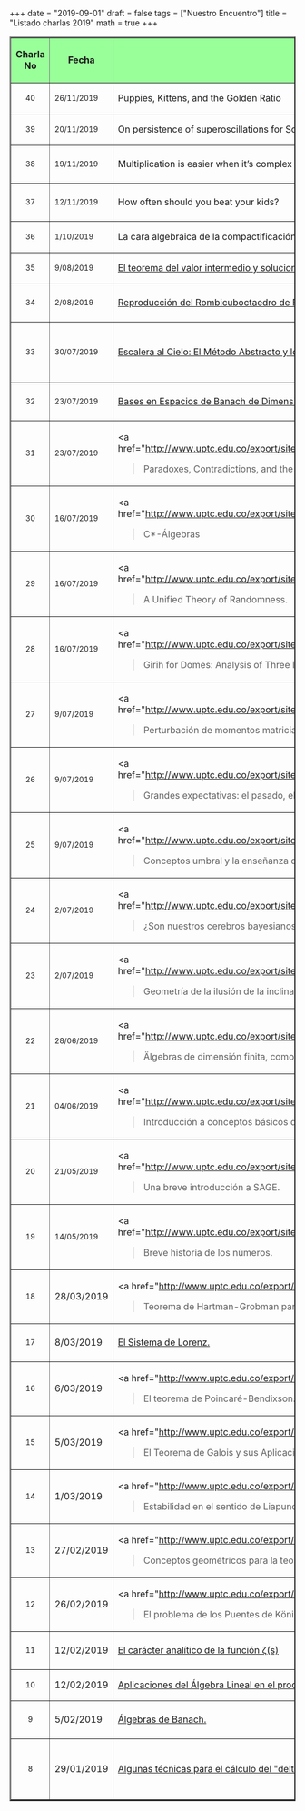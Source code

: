 +++
date      = "2019-09-01"
draft     = false
tags      = ["Nuestro Encuentro"]
title     = "Listado charlas 2019"
math      = true
+++

<table  cellspacing="1" cellpadding="1" width="501" summary="" border="2">
<tr>
<td bgcolor="#99FF99"><p align="center"><strong>Charla No</strong></p></td>
<td bgcolor="#99FF99"><p align="center"><strong>Fecha</strong></p></td>
<td bgcolor="#99FF99"><p align="center"><strong>Conferencia</strong></p></td>
<td bgcolor="#99FF99"><p align="center"><strong>Conferencista</strong></p></td>
</tr>


<tr>
<td><p align="center"><font size="2">40</td>
<td><p align="left"><font size="2">26/11/2019</td>
<td>Puppies, Kittens, and the Golden Ratio</td>
<td>Karol S. Herrera Cano</td>
</tr>


<tr>
<td><p align="center"><font size="2">39</td>
<td><p align="left"><font size="2">20/11/2019</td>
<td>On persistence of superoscillations for Schrödinger equation with time-dependent quadratic Hamiltonians</td>
  <td><a href="">Jorge E Vielma Barrios</a> </td>
</tr>


<tr>
<td><p align="center"><font size="2">38</td>
<td><p align="left"><font size="2">19/11/2019</td>
<td>Multiplication is easier when it’s complex</td>
  <td>Pedro J. Albarracín Vargas</td>
</tr>


<tr>
<td><p align="center"><font size="2">37</td>
<td><p align="left"><font size="2">12/11/2019</td>
<td>How often should you beat your kids?</td>
  <td>Mónica L. Pineda Becerra</td>
</tr>

<tr>
<td><p align="center"><font size="2">36</td>
<td><p align="left"><font size="2">1/10/2019</td>
<td>La cara algebraica de la compactificación por un punto de Alexandroff</td>
  <td><a href="https://www.researchgate.net/profile/Jorge-Vielma">Jorge E Vielma Barrios</a> </td>
</tr>


<tr>
<td><p align="center"><font size="2">35</td>
<td><p align="left"><font size="2">9/08/2019</td>
<td><a
href="http://www.uptc.edu.co/export/sites/default/facultades/f_ciencias/pregrado/matematicas/inf_adicional/eventos/NuestroEncuentro/Charla_35_9_VIII_2019.pdf"
 >El teorema del valor intermedio y soluciones radiales a problemas elípticos.</a></td>
<td><a href="http://www.uptc.edu.co/export/sites/default/facultades/f_ciencias/pregrado/matematicas/inf_adicional/eventos/NuestroEncuentro/Alfonso_Castro_Curriculum_Vitae.pdf" >Alfonso Castro</a></td></tr>
<tr>

<td><p align="center"><font size="2">34</td>
<td><p align="left"><font size="2">2/08/2019</td>
<td><a href="http://www.uptc.edu.co/export/sites/default/facultades/f_ciencias/pregrado/matematicas/inf_adicional/eventos/NuestroEncuentro/Charla_34_2_VIII_2019.pdf"
 >Reproducción del Rombicuboctaedro de Pacioli</a></td>
<td>Pablo E. Rodríguez Amado</td>
</tr>

<tr>
<td><p align="center"><font size="2">33</td>
<td><p align="left"><font size="2">30/07/2019</td>
<td><a
href="http://www.uptc.edu.co/export/sites/default/facultades/f_ciencias/pregrado/matematicas/inf_adicional/eventos/NuestroEncuentro/Charla_33_30_VII_2019.pdf"
 >Escalera al Cielo: El Método Abstracto y los
Niveles de Abstracción en Matemáticas</a></td>
<td>Lizzeth P. Ibáñez Rojas <br> Martha C. Barrera Buitrago</td>
</tr>


<tr>
<td><p align="center"><font size="2">32</td>
<td><p align="left"><font size="2">23/07/2019</td>
<td><a href="http://www.uptc.edu.co/export/sites/default/facultades/f_ciencias/pregrado/matematicas/inf_adicional/eventos/NuestroEncuentro/charla_32_23_VII_2019.pdf"
 >Bases en Espacios de Banach de Dimensión
Infinita - Una base de Schauder para C[0,1].
</a></td>
<td>Richard E. Sánchez Méndez</td>
</tr>


<tr>
<td>
<p align="center">
<font size="2">31
</td>
<td>
<p align="left">
<font size="2">23/07/2019
</td>
<td>

<a
href="http://www.uptc.edu.co/export/sites/default/facultades/f_ciencias/pregrado/matematicas/inf_adicional/eventos/NuestroEncuentro/charla_31_23_VII_2019.pdf"
 >Paradoxes, Contradictions, and the Limits of
Science.</a></td>
<td>Claudia A. Fajardo Beltrán</td></tr>

<tr>
<td>
<p align="center">
<font size="2">30
</td>
<td>
<p align="left">
<font size="2">16/07/2019
</td>
<td>

<a
href="http://www.uptc.edu.co/export/sites/default/facultades/f_ciencias/pregrado/matematicas/inf_adicional/eventos/NuestroEncuentro/Charla_30_16_VII_2019.pdf"
 >C*-Álgebras</a>

</td>
<td>Pablo E. Rodríguez Amado
</td>
</tr>


<tr>
<td>
<p align="center">
<font size="2">29
</td>
<td>
<p align="left">
<font size="2">16/07/2019
</td>
<td>

<a
href="http://www.uptc.edu.co/export/sites/default/facultades/f_ciencias/pregrado/matematicas/inf_adicional/eventos/NuestroEncuentro/Charla_29_16_VII_2019.pdf"
 >A Unified Theory of Randomness.</a>

</td>
<td>Leidy J. Rocha Peña
</td>
</tr>

<tr>
<td>
<p align="center">
<font size="2">28
</td>
<td>
<p align="left">
<font size="2">16/07/2019
</td>
<td>

<a
href="http://www.uptc.edu.co/export/sites/default/facultades/f_ciencias/pregrado/matematicas/inf_adicional/eventos/NuestroEncuentro/charla_28_16_VII_2019.pdf"
 >Girih for Domes: Analysis of Three Iranian Domes</a>

</td>
<td>Diana M. Cárdenas Estupiñán
</td>
</tr>


<tr>
<td>
<p align="center">
<font size="2">27
</td>
<td>
<p align="left">
<font size="2">9/07/2019
</td>
<td>

<a
href="http://www.uptc.edu.co/export/sites/default/facultades/f_ciencias/pregrado/matematicas/inf_adicional/eventos/NuestroEncuentro/Charla_27_9_VII_2019.pdf"
 >Perturbación de momentos matriciales y la transformación de Szego inversa.</a></td>
<td><a href="https://matematicas.netlify.app/authors/fuentes-e/">Edinson Fuentes</a></td>
</tr>


<tr>
<td>
<p align="center">
<font size="2">26
</td>
<td>
<p align="left">
<font size="2">9/07/2019
</td>
<td>

<a
href="http://www.uptc.edu.co/export/sites/default/facultades/f_ciencias/pregrado/matematicas/inf_adicional/eventos/NuestroEncuentro/Charla_26_9_VII_2019.pdf"
 >Grandes expectativas: el pasado, el presente,
y el futuro de predicción.</a>

</td>
<td>Jermison A. Beltrán Monroy</td>
</tr>

<tr>
<td>
<p align="center">
<font size="2">25
</td>
<td>
<p align="left">
<font size="2">9/07/2019
</td>
<td>

<a
href="http://www.uptc.edu.co/export/sites/default/facultades/f_ciencias/pregrado/matematicas/inf_adicional/eventos/NuestroEncuentro/Charla_25_9_VII_2019.pdf"
 >Conceptos umbral y la enseñanza de Matemáticas en pregrado</a>

</td>
<td>Fabián A. Buitrago Bello</td>
</tr>


<tr>
<td>
<p align="center">
<font size="2">24
</td>
<td>
<p align="left">
<font size="2">2/07/2019
</td>
<td>

<a
href="http://www.uptc.edu.co/export/sites/default/facultades/f_ciencias/pregrado/matematicas/inf_adicional/eventos/NuestroEncuentro/charla_24_2_07_2019.pdf"
 >¿Son nuestros cerebros bayesianos?</a>

</td>
<td>Andrés F. Pachón</td>
</tr>


<tr>
<td>
<p align="center">
<font size="2">23
</td>
<td>
<p align="left">
<font size="2">2/07/2019
</td>
<td>

<a
href="http://www.uptc.edu.co/export/sites/default/facultades/f_ciencias/pregrado/matematicas/inf_adicional/eventos/NuestroEncuentro/charla_23_2_07_2019.pdf"
 >Geometría de la ilusión de la inclinación lunar.</a>

</td>
<td>Luis G. López García</td>
</tr>

<tr>
<td>
<p align="center">
<font size="2">22
</td>
<td>
<p align="left">
<font size="2">28/06/2019
</td>
<td>

<a
href="http://www.uptc.edu.co/export/sites/default/facultades/f_ciencias/pregrado/matematicas/inf_adicional/eventos/NuestroEncuentro/Charla_22_28_06_2019.pdf"
 >Älgebras de dimensión finita, como álgebras de caminos de un carcaj.</a>

</td>
<td><a href="https://blog.valdosta.edu/javelezmarulanda/curriculum-vitae/">José Vélez Marulanda</a> </td>
</tr>

<tr>
<td>
<p align="center">
<font size="2">21
</td>
<td>
<p align="left">
<font size="2">04/06/2019
</td>
<td>

<a
href="http://www.uptc.edu.co/export/sites/default/facultades/f_ciencias/pregrado/matematicas/inf_adicional/eventos/NuestroEncuentro/charla_21_4_06_2019.pdf"
 >Introducción a conceptos básicos de matemática, usando el programa CABRI II Plus.</a>

</td>
<td>Álvaro Calvache Archila</td>
</tr>


<tr>
<td>
<p align="center">
<font size="2">20
</td>
<td>
<p align="left">
<font size="2">21/05/2019
</td>
<td>

<a
href="http://www.uptc.edu.co/export/sites/default/facultades/f_ciencias/pregrado/matematicas/inf_adicional/eventos/NuestroEncuentro/charla_20_28_05_2019.pdf"
 >Una breve introducción a SAGE.</a>

</td>
<td><a href="https://matematicas.netlify.app/authors/montero-j/"> Julio A. Montero</a></td>
</tr>


<tr>
<td>
<p align="center">
<font size="2">19
</td>
<td>
<p align="left">
<font size="2">14/05/2019
</td>
<td>

<a
href="http://www.uptc.edu.co/export/sites/default/facultades/f_ciencias/pregrado/matematicas/inf_adicional/eventos/NuestroEncuentro/charla_19_14_05_2019.pdf"
 >Breve historia de los números.</a>

</td>
<td><a href="https://matematicas.netlify.app/authors/maluendas-p/"> Pedro N. Maluendas</a></td>
</tr>

<tr>
<td>
<p align="center">
<font size="2">18
</td>
<td>
28/03/2019
</td>
<td>

<a
href="http://www.uptc.edu.co/export/sites/default/facultades/f_ciencias/pregrado/matematicas/inf_adicional/eventos/NuestroEncuentro/Charla_18.pdf"
 >Teorema de Hartman-Grobman para difeomorfismos</a>
</td>
<td>Duván A. Reyes Ávila</td>
</tr>

<tr>
<td><p align="center"><font size="2">17</td>
<td>8/03/2019</td>
<td><a
href="http://www.uptc.edu.co/export/sites/default/facultades/f_ciencias/pregrado/matematicas/inf_adicional/eventos/NuestroEncuentro/Charla_17.pdf"
 >El Sistema de Lorenz.</a></td>
<td>Jesús G. Gutiérrez Páez</td>
</tr>

<tr>
<td>
<p align="center">
<font size="2">16
</td>
<td>
6/03/2019
</td>
<td>

<a
href="http://www.uptc.edu.co/export/sites/default/facultades/f_ciencias/pregrado/matematicas/inf_adicional/eventos/NuestroEncuentro/Charla_16.pdf"
 > El teorema de Poincaré-Bendixson.</a></td>
<td>Luis A. Cifuentes Espitia</td>
</tr>


<tr>
<td>
<p align="center">
<font size="2">15
</td>
<td>
5/03/2019
</td>
<td>

<a
href="http://www.uptc.edu.co/export/sites/default/facultades/f_ciencias/pregrado/matematicas/inf_adicional/eventos/NuestroEncuentro/Charla_15.pdf"
 >El Teorema de Galois y sus Aplicaciones.</a>

</td>
<td>Julieth A. Soler Marín
</td>
</tr>

<tr>
<td>
<p align="center">
<font size="2">14
</td>
<td>
1/03/2019
</td>
<td>

<a
href="http://www.uptc.edu.co/export/sites/default/facultades/f_ciencias/pregrado/matematicas/inf_adicional/eventos/NuestroEncuentro/Charla_14.pdf"
 >Estabilidad en el sentido de Liapunov.</a>

</td>
<td>Oscar M. Barragán Piratova 
</td>
</tr>

<tr>
<td>
<p align="center">
<font size="2">13
</td>
<td>
27/02/2019
</td>
<td>

<a
href="http://www.uptc.edu.co/export/sites/default/facultades/f_ciencias/pregrado/matematicas/inf_adicional/eventos/NuestroEncuentro/Charla_13.pdf"
 >Conceptos geométricos para la teoría de
bifurcación.</a>

</td>
<td>Zuly L. González Niño
</td>
</tr>

<tr>
<td>
<p align="center">
<font size="2">12
</td>
<td>
26/02/2019
</td>
<td>

<a
href="http://www.uptc.edu.co/export/sites/default/facultades/f_ciencias/pregrado/matematicas/inf_adicional/eventos/NuestroEncuentro/Charla_12.pdf"
 >El problema de los Puentes de Königsberg.</a>

</td>
<td>Jonhatan Castillo Barajas
</td>
</tr>

<tr>
<td><p align="center"><font size="2">11</td>
<td>12/02/2019</td>
<td><a
href="http://www.uptc.edu.co/export/sites/default/facultades/f_ciencias/pregrado/matematicas/inf_adicional/eventos/NuestroEncuentro/Charla_11.pdf"> El carácter analítico de la función &zeta;(s)</a></td>
<td>Luis A. Cifuentes Espitia</td>
</tr>


<tr>
<td><p align="center"><font size="2">10</td>
<td>12/02/2019</td>
<td><a href="http://www.uptc.edu.co/export/sites/default/facultades/f_ciencias/pregrado/matematicas/inf_adicional/eventos/NuestroEncuentro/Charla_10.pdf">Aplicaciones del Álgebra Lineal en el
procesamiento de imágenes.</a></td>
<td>Sandra M. Espitia Sáenz</td>
</tr>

<tr>
<td><p align="center"><font size="2">9</td>
<td>5/02/2019</td>
<td><a
href="http://www.uptc.edu.co/export/sites/default/facultades/f_ciencias/pregrado/matematicas/inf_adicional/eventos/NuestroEncuentro/Charla_09.pdf">Álgebras de Banach.</a></td>
<td>Pablo E. Rodríguez Amado</td>
</tr>


<tr>
<td><p align="center"><font size="2">8</td>
<td>29/01/2019</td>
<td><a
href="http://www.uptc.edu.co/export/sites/default/facultades/f_ciencias/pregrado/matematicas/inf_adicional/eventos/NuestroEncuentro/Charala_8_29_01_2019.pdf">Algunas técnicas para el cálculo del "delta"
adecuado en límite de funciones</a></td>
<td>Diego A. Rodríguez Díaz <br> Luis G. López García</td>
</tr>

</table>


